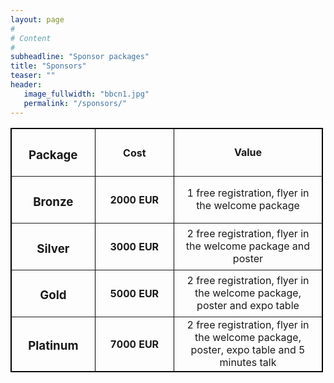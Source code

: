 ```yaml
---
layout: page
#
# Content
#
subheadline: "Sponsor packages"
title: "Sponsors"
teaser: ""
header:
   image_fullwidth: "bbcn1.jpg"
   permalink: "/sponsors/"
---
```


<table border="1" style="width:500px; text-align:center; vertical-align=middle; border:1px solid black; ">
 
 <tr>
  <th width="125" style="text-align:center;" > <h3>Package</h3> </th>
  <th width="125" style="text-align:center;" > <h4>Cost</h4> </th>
  <th width="250" style="text-align:center;" > Value </th>
 </tr>
 
 <tr>
  <td width="125" style="text-align:center;" > <h3>Bronze</h3> </td>
  <td width="125" style="text-align:center;" > <h4>2000 EUR</h4> </td>
  <td width="250" style="text-align:center;" > 
	1 free registration, flyer in the welcome package 
  </td>
 </tr>
 
 <tr>
  <td width="125" style="text-align:center;" > <h3>Silver</h3> </td>
  <td width="125" style="text-align:center;" > <h4>3000 EUR</h4> </td>
  <td width="250" style="text-align:center;" > 
	2 free registration, flyer in the welcome package and poster
  </td>
 </tr>
 
 <tr>
  <td width="125" style="text-align:center;" > <h3>Gold</h3> </td>
  <td width="125" style="text-align:center;" > <h4>5000 EUR</h4> </td>
  <td width="250" style="text-align:center;" > 
	2 free registration, flyer in the welcome package, poster and expo table
  </td>
 </tr>
 
 <tr>
  <td width="125" style="text-align:center;" > <h3>Platinum</h3> </td>
  <td width="125" style="text-align:center;" > <h4>7000 EUR</h4> </td>
  <td width="250" style="text-align:center;" > 
	2 free registration, flyer in the welcome package, poster, expo table and 
	5 minutes talk
  </td>
 </tr>








</table>


